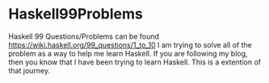 # Haskell99Problems

Haskell 99 Questions/Problems can be found https://wiki.haskell.org/99_questions/1_to_10
I am trying to solve all of the problem as a way to help me learn Haskell. If you are following my 
blog, then you know that I have been trying to learn Haskell. This is a extention of that journey.
